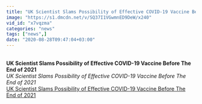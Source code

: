 ```yaml
---
title: "UK Scientist Slams Possibility of Effective COVID-19 Vaccine Before The End of 2021"
image: "https://s1.dmcdn.net/v/SQ37I1VGwmnED9DeW/x240"
vid_id: "x7vqzma"
categories: "news"
tags: ["news",]
date: "2020-08-28T09:47:04+03:00"
---
```

<br><b>UK Scientist Slams Possibility of Effective COVID-19 Vaccine Before The End of 2021</b><br> <i>UK Scientist Slams Possibility of Effective COVID-19 Vaccine Before The End of 2021</i><br> <u>UK Scientist Slams Possibility of Effective COVID-19 Vaccine Before The End of 2021</u>
